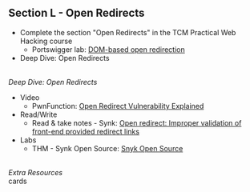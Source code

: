 ## **Section L - Open Redirects** <br>
- Complete the section "Open Redirects" in the TCM Practical Web Hacking course
   - Portswigger lab: <a href="https://portswigger.net/web-security/dom-based/open-redirection/lab-dom-open-redirection">DOM-based open redirection</a>
- Deep Dive: Open Redirects
<br><br>

*Deep Dive: Open Redirects*
- Video
   - PwnFunction: <a href="https://www.youtube.com/watch?v=4Jk_I-cw4WE">Open Redirect Vulnerability Explained</a>
- Read/Write
   - Read & take notes - Synk: <a href="https://learn.snyk.io/lesson/open-redirect/">Open redirect: Improper validation of front-end provided redirect links</a>
- Labs
   - THM - Synk Open Source: <a href="https://tryhackme.com/room/snykopensource">Snyk Open Source</a>
<br><br>

*Extra Resources* <br>
cards
